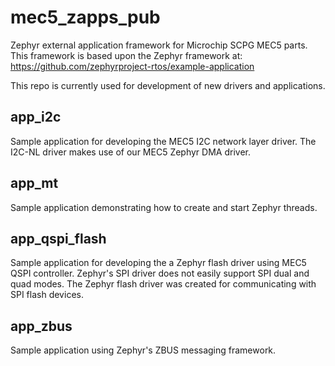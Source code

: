 # mec5_zapps_pub
Zephyr external application framework for Microchip SCPG MEC5 parts. This framework is based upon the Zephyr framework at:
https://github.com/zephyrproject-rtos/example-application

This repo is currently used for development of new drivers
and applications.

## app_i2c
Sample application for developing the MEC5 I2C network
layer driver. The I2C-NL driver makes use of our MEC5
Zephyr DMA driver.

## app_mt
Sample application demonstrating how to create and start
Zephyr threads.

## app_qspi_flash
Sample application for developing the a Zephyr flash driver
using MEC5 QSPI controller. Zephyr's SPI driver does not
easily support SPI dual and quad modes. The Zephyr flash driver
was created for communicating with SPI flash devices.

## app_zbus
Sample application using Zephyr's ZBUS messaging framework.

